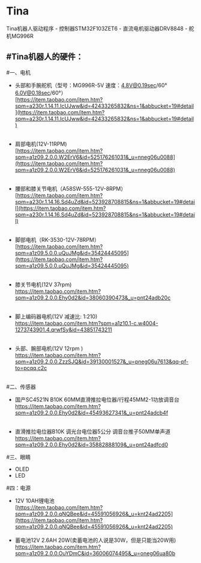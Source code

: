 # Tina
Tina机器人驱动程序 - 控制器STM32F103ZET6 - 直流电机驱动器DRV8848 - 舵机MG996R

#Tina机器人的硬件：
-------------------------
#一、电机
* 头部和手腕舵机（型号：MG996R-5V 速度：4.8V@0.19sec/60° 6.0V@0.18sec/60°）<br>
[https://item.taobao.com/item.htm?spm=a230r.1.14.11.IcUJww&id=42433265832&ns=1&abbucket=19#detail](https://item.taobao.com/item.htm?spm=a230r.1.14.11.IcUJww&id=42433265832&ns=1&abbucket=19#detail)<br><br>
* 肩部电机(12V-11RPM)<br>
[https://item.taobao.com/item.htm?spm=a1z09.2.0.0.W2ErV6&id=525176261031&_u=nneg06u0088](https://item.taobao.com/item.htm?spm=a1z09.2.0.0.W2ErV6&id=525176261031&_u=nneg06u0088)<br><br>

* 腰部和膝关节电机（A58SW-555-12V-8RPM）<br>
[https://item.taobao.com/item.htm?spm=a230r.1.14.16.Sd4uZd&id=523928708815&ns=1&abbucket=19#detail](https://item.taobao.com/item.htm?spm=a230r.1.14.16.Sd4uZd&id=523928708815&ns=1&abbucket=19#detail)<br><br>

* 脚部电机（RK-3530-12V-78RPM） <br>
[https://item.taobao.com/item.htm?spm=a1z09.5.0.0.uQuJMg&id=35424445095](https://item.taobao.com/item.htm?spm=a1z09.5.0.0.uQuJMg&id=35424445095)<br><br>

* 膝关节电机(12V 37rpm)<br>
https://item.taobao.com/item.htm?spm=a1z09.2.0.0.Ehy0d2&id=38060390473&_u=pnt24adb20c<br><br>

* 脚上编码器电机(12V 减速比: 1:210)<br>
https://item.taobao.com/item.htm?spm=a1z10.1-c.w4004-1273743901.4.qrwfSy&id=43851743211<br><br>

* 头部、腕部电机(12V 12rpm )<br>
https://item.taobao.com/item.htm?spm=a1z09.2.0.0.ZzzSJQ&id=39130001527&_u=pneg06u7613&qq-pf-to=pcqq.c2c<br><br>

#二、传感器

* 国产SC4521N B10K 60MM直滑推拉电位器/行程45MM2-1功放调音台<br>
https://item.taobao.com/item.htm?spm=a1z09.2.0.0.Ehy0d2&id=45493627341&_u=pnt24adcb4f<br><br>

* 直滑推拉电位器B10K 调光台电位器5公分 调音台推子50MM单声道<br>
https://item.taobao.com/item.htm?spm=a1z09.2.0.0.Ehy0d2&id=35882888109&_u=pnt24adfcd0


#三、眼睛
* OLED
* LED

#四：电源
* 12V 10AH锂电池<br>
[https://item.taobao.com/item.htm?spm=a1z09.2.0.0.qNQBee&id=45591056926&_u=knt24ad2205](https://item.taobao.com/item.htm?spm=a1z09.2.0.0.qNQBee&id=45591056926&_u=knt24ad2205) <br><br>
* 蓄电池12V 2.6AH 20W(卖蓄电池的人说是30W，但是只能当20W用)<br>
https://item.taobao.com/item.htm?spm=a1z09.2.0.0.OuYDmC&id=36006074495&_u=oneg06ua80b




